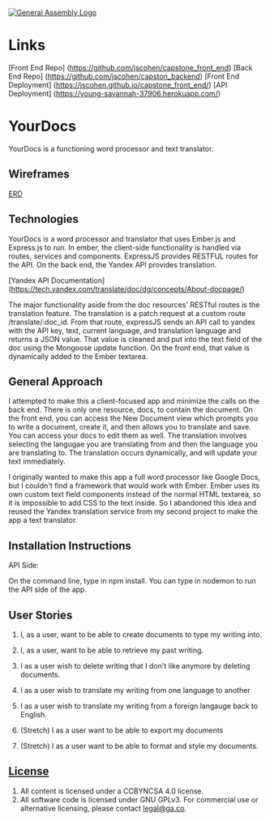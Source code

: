 [![General Assembly Logo](https://camo.githubusercontent.com/1a91b05b8f4d44b5bbfb83abac2b0996d8e26c92/687474703a2f2f692e696d6775722e636f6d2f6b6538555354712e706e67)](https://generalassemb.ly/education/web-development-immersive)

# Links

[Front End Repo] (https://github.com/jscohen/capstone_front_end)
[Back End Repo] (https://github.com/jscohen/capston_backend)
[Front End Deployment] (https://jscohen.github.io/capstone_front_end/)
[API Deployment] (https://young-savannah-37906.herokuapp.com/)
# YourDocs

YourDocs is a functioning word processor and text translator.

## Wireframes
[ERD](http://i.imgur.com/abwRZfl.jpg)

## Technologies

YourDocs is a word processor and translator that uses Ember.js and Express.js to run.  In ember, the client-side functionality is handled via routes, services and components.  ExpressJS provides RESTFUL routes for the API.  On the back end, the Yandex API provides translation.

[Yandex API Documentation] (https://tech.yandex.com/translate/doc/dg/concepts/About-docpage/)

The major functionality aside from the doc resources' RESTful routes is the translation feature.  The translation is a patch request at a custom route /translate/:doc_id.  From that route, expressJS sends an API call to yandex with the API key, text, current language, and translation language and returns a JSON value.  That value is cleaned and put into the text field of the doc using the Mongoose update function.  On the front end, that value is dynamically added to the Ember textarea.

## General Approach
I attempted to make this a client-focused app and minimize the calls on the back end.  There is only one resource, docs, to contain the document.  On the front end, you can access the New Document view which prompts you to write a document, create it, and then allows you to translate and save.  You can access your docs to edit them as well.  The translation involves selecting the langugae you are translating from and then the language you are translating to.  The translation occurs dynamically, and will update your text immediately.

I originally wanted to make this app a full word processor like Google Docs, but I couldn't find a framework that would work with Ember.  Ember uses its own custom text field components instead of the normal HTML textarea, so it is impossible to add CSS to the text inside.  So I abandoned this idea and reused the Yandex translation service from my second project to make the app a text translator.

## Installation Instructions

API Side:

On the command line, type in npm install.  You can type in nodemon to run the API side of the app.

## User Stories

1. I, as a user, want to be able to create documents to type my writing into.

2. I, as a user, want to be able to retrieve my past writing.

3. I as a user wish to delete writing that I don't like anymore by deleting documents.

4. I as a user wish to translate my writing from one language to another
5. I as a user wish to translate my writing from a foreign langauge back to English.

6. (Stretch) I as a user want to be able to export my documents

7. (Stretch) I as a user want to be able to format and style my documents.

## [License](LICENSE)

1.  All content is licensed under a CC­BY­NC­SA 4.0 license.
1.  All software code is licensed under GNU GPLv3. For commercial use or
    alternative licensing, please contact legal@ga.co.
